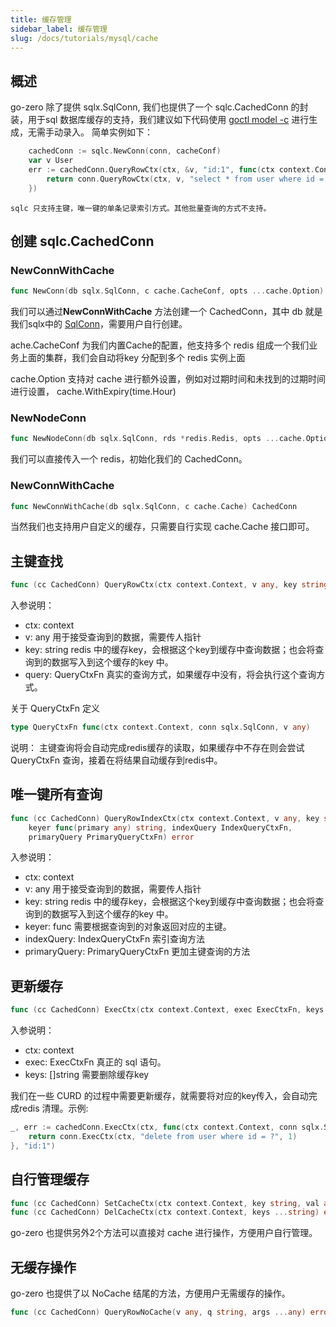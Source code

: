 ```yaml
---
title: 缓存管理
sidebar_label: 缓存管理
slug: /docs/tutorials/mysql/cache
---
```


## 概述
go-zero 除了提供 sqlx.SqlConn, 我们也提供了一个 sqlc.CachedConn 的封装，用于sql 数据库缓存的支持，我们建议如下代码使用 [goctl model -c](/docs/tutorials/mysql/connection) 进行生成，无需手动录入。
简单实例如下：
```go
	cachedConn := sqlc.NewConn(conn, cacheConf)
	var v User
	err := cachedConn.QueryRowCtx(ctx, &v, "id:1", func(ctx context.Context, conn sqlx.SqlConn, v any) error {
		return conn.QueryRowCtx(ctx, v, "select * from user where id = ?", 1)
	})
```

```note 
sqlc 只支持主键，唯一键的单条记录索引方式。其他批量查询的方式不支持。
```

## 创建 sqlc.CachedConn
### NewConnWithCache
```go
func NewConn(db sqlx.SqlConn, c cache.CacheConf, opts ...cache.Option) CachedConn
```
我们可以通过**NewConnWithCache** 方法创建一个 CachedConn，其中 db 就是我们sqlx中的 [SqlConn](/docs/tutorials/mysql/connection)，需要用户自行创建。

ache.CacheConf 为我们内置Cache的配置，他支持多个 redis 组成一个我们业务上面的集群，我们会自动将key 分配到多个 redis 实例上面

cache.Option 支持对 cache 进行额外设置，例如对过期时间和未找到的过期时间进行设置， cache.WithExpiry(time.Hour)


### NewNodeConn
```go
func NewNodeConn(db sqlx.SqlConn, rds *redis.Redis, opts ...cache.Option) CachedConn
```
我们可以直接传入一个 redis，初始化我们的 CachedConn。

### NewConnWithCache
```go
func NewConnWithCache(db sqlx.SqlConn, c cache.Cache) CachedConn
```
当然我们也支持用户自定义的缓存，只需要自行实现 cache.Cache 接口即可。

## 主键查找
```go
func (cc CachedConn) QueryRowCtx(ctx context.Context, v any, key string, query QueryCtxFn)
```
入参说明：
- ctx: context
- v: any 用于接受查询到的数据，需要传人指针
- key: string redis 中的缓存key，会根据这个key到缓存中查询数据；也会将查询到的数据写入到这个缓存的key 中。
- query: QueryCtxFn 真实的查询方式，如果缓存中没有，将会执行这个查询方式。

关于 QueryCtxFn 定义
```go
type QueryCtxFn func(ctx context.Context, conn sqlx.SqlConn, v any) 
```

说明：
主键查询将会自动完成redis缓存的读取，如果缓存中不存在则会尝试 QueryCtxFn 查询，接着在将结果自动缓存到redis中。

## 唯一键所有查询
```go
func (cc CachedConn) QueryRowIndexCtx(ctx context.Context, v any, key string,
	keyer func(primary any) string, indexQuery IndexQueryCtxFn,
	primaryQuery PrimaryQueryCtxFn) error
```
入参说明：
- ctx: context
- v: any 用于接受查询到的数据，需要传人指针
- key: string redis 中的缓存key，会根据这个key到缓存中查询数据；也会将查询到的数据写入到这个缓存的key 中。
- keyer: func 需要根据查询到的对象返回对应的主键。
- indexQuery: IndexQueryCtxFn 索引查询方法
- primaryQuery: PrimaryQueryCtxFn 更加主键查询的方法

## 更新缓存

```go
func (cc CachedConn) ExecCtx(ctx context.Context, exec ExecCtxFn, keys ...string)
```
入参说明：
- ctx: context
- exec: ExecCtxFn 真正的 sql 语句。
- keys: []string 需要删除缓存key

我们在一些 CURD 的过程中需要更新缓存，就需要将对应的key传入，会自动完成redis 清理。示例:
```go
_, err := cachedConn.ExecCtx(ctx, func(ctx context.Context, conn sqlx.SqlConn) (sql.Result, error) {
	return conn.ExecCtx(ctx, "delete from user where id = ?", 1)
}, "id:1")
```

## 自行管理缓存
```go
func (cc CachedConn) SetCacheCtx(ctx context.Context, key string, val any) error
func (cc CachedConn) DelCacheCtx(ctx context.Context, keys ...string) error

```

go-zero 也提供另外2个方法可以直接对 cache 进行操作，方便用户自行管理。

## 无缓存操作
go-zero 也提供了以 NoCache 结尾的方法，方便用户无需缓存的操作。
```go
func (cc CachedConn) QueryRowNoCache(v any, q string, args ...any) error
```